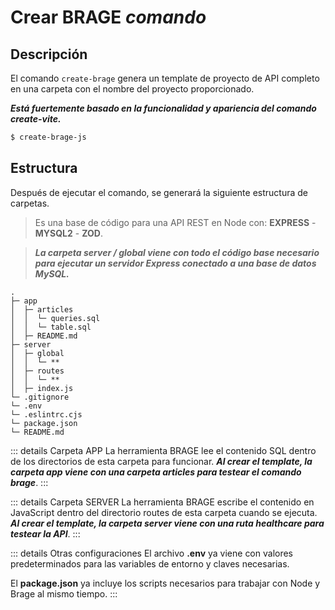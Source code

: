 # Crear BRAGE ***comando***

## Descripción

El comando `create-brage` genera un template de proyecto de API completo en una carpeta con el nombre del proyecto proporcionado.  

***Está fuertemente basado en la funcionalidad y apariencia del comando create-vite.***  

```sh
$ create-brage-js
```

## Estructura

Después de ejecutar el comando, se generará la siguiente estructura de carpetas.

> Es una base de código para una API REST en Node con: **EXPRESS** - **MYSQL2** - **ZOD**.

> ***La carpeta server / global viene con todo el código base necesario para ejecutar un servidor Express conectado a una base de datos MySQL.***

```
.
├─ app
│  ├─ articles
│  │  └─ queries.sql
│  │  └─ table.sql
│  ├─ README.md
├─ server
│  ├─ global
│  │  └─ **
│  ├─ routes
│  │  └─ **
│  ├─ index.js
└─ .gitignore
└─ .env
└─ .eslintrc.cjs
└─ package.json
└─ README.md
```

::: details Carpeta APP
La herramienta BRAGE lee el contenido SQL dentro de los directorios de esta carpeta para funcionar. ***Al crear el template, la carpeta app viene con una carpeta articles para testear el comando brage***.
:::

::: details Carpeta SERVER
La herramienta BRAGE escribe el contenido en JavaScript dentro del directorio routes de esta carpeta cuando se ejecuta. ***Al crear el template, la carpeta server viene con una ruta healthcare para testear la API***.
:::

::: details Otras configuraciones
El archivo **.env** ya viene con valores predeterminados para las variables de entorno y claves necesarias.

El **package.json** ya incluye los scripts necesarios para trabajar con Node y Brage al mismo tiempo.
:::